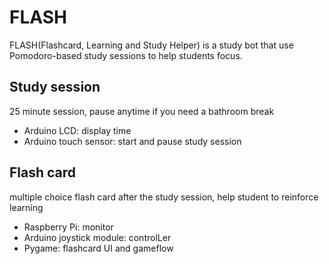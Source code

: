 # FLASH
FLASH(Flashcard, Learning and Study Helper) is a study bot that use Pomodoro-based study sessions to help students focus.

## Study session
25 minute session, pause anytime if you need a bathroom break
- Arduino LCD: display time
- Arduino touch sensor: start and pause study session
## Flash card
multiple choice flash card after the study session, help student to reinforce learning
- Raspberry Pi: monitor
-  Arduino joystick module: controlLer
-  Pygame: flashcard UI and gameflow

